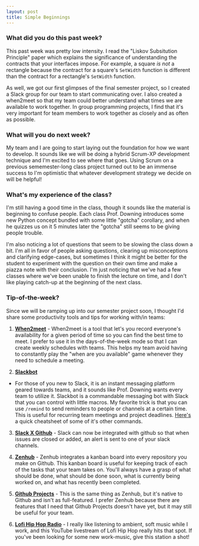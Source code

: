 ```yaml
---
layout: post
title: Simple Beginnings
---
```


### What did you do this past week? ###

This past week was pretty low intensity. I read the
"Liskov Subsitution Principle" paper which explains the significance of
understanding the contracts that your interfaces impose. For example, a square
*is not* a rectangle because the contract for a square's `SetWidth` function
is different than the contract for a rectangle's `SetWidth` function.

As well, we got our
first glimpses of the final semester project, so I created a Slack
group for our team to start communicating over. I also created a when2meet so
that my team could better understand what times we are available to work
together. In group programming projects, I find that it's very important for
team members to work together as closely and as often as possible.

### What will you do next week? ###

My team and I are going to start laying out the foundation for how we want to
develop. It sounds like we will be doing a hybrid Scrum-XP development
technique and I'm excited to see where that goes. Using Scrum on a previous
sememester-long class project turned out to be an immense success to I'm
optimistic that whatever development strategy we decide on will be helpful!

### What's my experience of the class? ###

I'm still having a good time in the class, though it sounds like the material is
beginning to confuse people. Each class Prof. Downing introduces some new Python
concept bundled with some little "gotcha" corollary, and when he quizzes us on
it 5 minutes later the "gotcha" still seems to be giving people trouble.

I'm also noticing a lot of questions that seem to be slowing the class down a
bit. I'm all in favor of people asking questions, clearing up misconceptions and
clarifying edge-cases,
but sometimes I think it might be better for the student to experiment with the
question on their own time and make a piazza note with their conclusion. I'm
just noticing that we've had a few classes where we've been unable to finish the
lecture on time, and I don't like playing catch-up at the beginning of the next
class.

### Tip-of-the-week? ###

Since we will be ramping up into our semester project soon, I thought I'd share
some productivity tools and tips for working with/in teams:

1. **[When2meet](https://www.when2meet.com/)** - When2meet is a tool that let's
you record everyone's availability for a given period of time so you can find
the best time to meet. I prefer to use it in the days-of-the-week mode so that
I can create weekly schedules with teams. This helps my team avoid having to
constantly play the "when are you available" game whenever they need to schedule
a meeting.

2. **[Slackbot](https://get.slack.help/hc/en-us/articles/202026038-Slackbot-personal-assistant-and-helpful-bot-)**
- For those of you new to Slack, it is an instant messaging
platform geared towards teams, and it sounds like Prof. Downing wants every team
to utilize it. Slackbot is a commandable messaging bot with Slack that you can
control with
little macros. My favorite trick is that you can use `/remind` to send reminders
to people or channels at a certain time. This is useful for recurring team
meetings and project deadlines.
[Here's](https://get.slack.help/hc/en-us/articles/201259356-Slash-commands) a
quick cheatsheet of some of it's other commands.

3. **[Slack X Github](https://github.com/integrations/slack)** - Slack can now
be integrated with github so that when issues are closed or added, an alert is
sent to one of your slack channels.

4. **[Zenhub](https://www.zenhub.com/)** - Zenhub integrates a kanban board into
every repository you make
on Github. This kanban board is useful for keeping track of each of the tasks
that your team takes on. You'll always have a grasp of what should be done, what
should be done soon, what is currently being worked on, and what has recently
been completed.

5. **[Github Projects](https://help.github.com/articles/about-projects/)** -
This is the same thing as Zenhub, but it's native to
Github and isn't as full-featured. I prefer Zenhub because there are features
that I need that Github Projects doesn't have yet, but it may still be useful
for your team.

6. **[Lofi Hip Hop Radio](https://youtu.be/9Q0de5Su5w0)** - I really like
listening to ambient, soft music while I work, and this YouTube livestream
of Lofi Hip Hop really hits that spot. If you've been looking for some new
work-music, give this station a shot!

